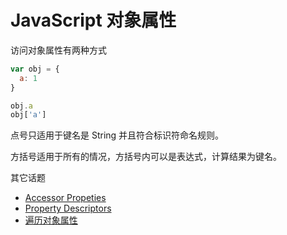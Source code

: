 # JavaScript 对象属性

访问对象属性有两种方式

```js
var obj = {
  a: 1
}

obj.a
obj['a']
```

点号只适用于键名是 String 并且符合标识符命名规则。

方括号适用于所有的情况，方括号内可以是表达式，计算结果为键名。


其它话题

- [Accessor Propeties](accessors.md)
- [Property Descriptors](property-descriptors.md)
- [遍历对象属性](property-enumeration.md)

